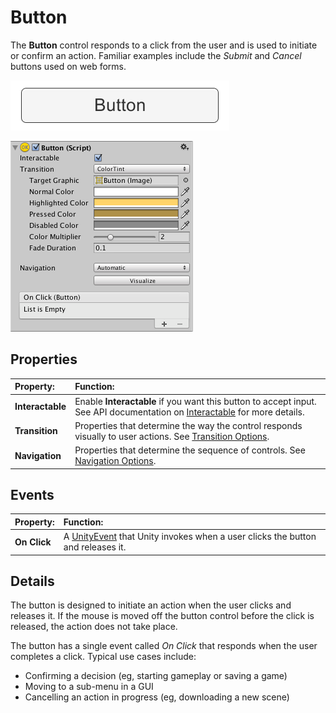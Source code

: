 # Button

The **Button** control responds to a click from the user and is used to initiate or confirm an action. Familiar examples include the _Submit_ and _Cancel_ buttons used on web forms.

![A Button.](images/UI_ButtonExample.png)

![](images/UI_ButtonInspector.png)

## Properties

|**Property:** |**Function:** |
|:---|:---|
|**Interactable** | Enable **Interactable** if you want this button to accept input. See API documentation on [Interactable](script-Selectable.md) for more details. |
|**Transition** | Properties that determine the way the control responds visually to user actions. See [Transition Options](script-SelectableTransition.md). |
|**Navigation** | Properties that determine the sequence of controls. See [Navigation Options](script-SelectableNavigation.md).|

## Events

|**Property:** |**Function:** |
|:---|:---|
|**On Click** | A [UnityEvent](https://docs.unity3d.com/Manual/UnityEvents.html) that Unity invokes when a user clicks the button and releases it.|


## Details

The button is designed to initiate an action when the user clicks and releases it. If the mouse is moved off the button control before the click is released, the action does not take place.

The button has a single event called _On Click_ that responds when the user completes a click. Typical use cases include:

* Confirming a decision (eg, starting gameplay or saving a game)
* Moving to a sub-menu in a GUI
* Cancelling an action in progress (eg, downloading a new scene)
